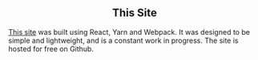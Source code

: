 <center><h2>This Site</h2></center>

[This site](https://github.com/jordanmckinney/blog) was built using React, Yarn and Webpack. It was designed to be simple and lightweight, and is a constant work in progress. The site is hosted for free on Github.
